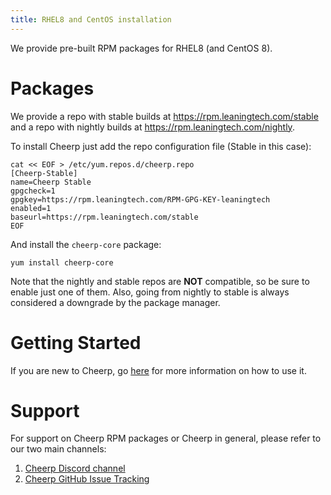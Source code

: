 ```yaml
---
title: RHEL8 and CentOS installation
--- 
```


We provide pre-built RPM packages for RHEL8 (and CentOS 8).

# Packages

We provide a repo with stable builds at https://rpm.leaningtech.com/stable and a repo with nightly builds at https://rpm.leaningtech.com/nightly.

To install Cheerp just add the repo configuration file (Stable in this case):

```
cat << EOF > /etc/yum.repos.d/cheerp.repo
[Cheerp-Stable]
name=Cheerp Stable
gpgcheck=1
gpgkey=https://rpm.leaningtech.com/RPM-GPG-KEY-leaningtech
enabled=1
baseurl=https://rpm.leaningtech.com/stable
EOF
```

And install the `cheerp-core` package:

```
yum install cheerp-core
```
Note that the nightly and stable repos are **NOT** compatible, so be sure to enable just one of them. Also, going from nightly to stable is always considered a downgrade by the package manager.

# Getting Started

If you are new to Cheerp, go [here](./Getting-Started) for more information on how to use it.

# Support

For support on Cheerp RPM packages or Cheerp in general, please refer to our two main channels:
1. [Cheerp Discord channel](https://discord.leaningtech.com)
2. [Cheerp GitHub Issue Tracking](https://github.com/leaningtech/cheerp-meta/issues)
